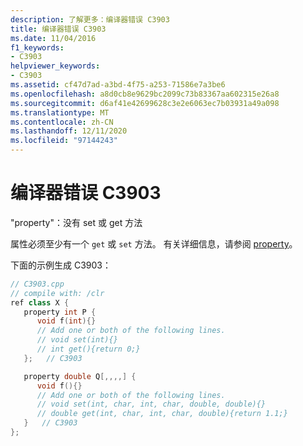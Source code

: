 ```yaml
---
description: 了解更多：编译器错误 C3903
title: 编译器错误 C3903
ms.date: 11/04/2016
f1_keywords:
- C3903
helpviewer_keywords:
- C3903
ms.assetid: cf47d7ad-a3bd-4f75-a253-71586e7a3be6
ms.openlocfilehash: a8d0cb8e9629bc2099c73b83367aa602315e26a8
ms.sourcegitcommit: d6af41e42699628c3e2e6063ec7b03931a49a098
ms.translationtype: MT
ms.contentlocale: zh-CN
ms.lasthandoff: 12/11/2020
ms.locfileid: "97144243"
---
```

# <a name="compiler-error-c3903"></a>编译器错误 C3903

"property"：没有 set 或 get 方法

属性必须至少有一个 `get` 或 `set` 方法。 有关详细信息，请参阅 [property](../../extensions/property-cpp-component-extensions.md)。

下面的示例生成 C3903：

```cpp
// C3903.cpp
// compile with: /clr
ref class X {
   property int P {
      void f(int){}
      // Add one or both of the following lines.
      // void set(int){}
      // int get(){return 0;}
   };   // C3903

   property double Q[,,,,] {
      void f(){}
      // Add one or both of the following lines.
      // void set(int, char, int, char, double, double){}
      // double get(int, char, int, char, double){return 1.1;}
   }   // C3903
};
```
